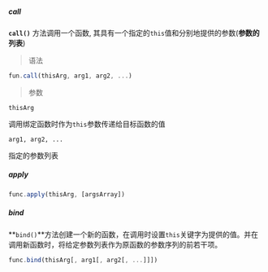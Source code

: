 ##### call

**`call()`** 方法调用一个函数, 其具有一个指定的`this`值和分别地提供的参数(**参数的列表**)

> 语法

```js
fun.call(thisArg, arg1, arg2, ...)
```

> 参数

`thisArg`

调用绑定函数时作为`this`参数传递给目标函数的值

`arg1, arg2, ...`

指定的参数列表



##### apply

```js
func.apply(thisArg, [argsArray])
```



##### bind

**`bind()`**方法创建一个新的函数，在调用时设置`this`关键字为提供的值。并在调用新函数时，将给定参数列表作为原函数的参数序列的前若干项。

```js
func.bind(thisArg[, arg1[, arg2[, ...]]])
```

